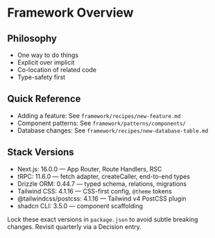 # Framework Overview

## Philosophy
- One way to do things
- Explicit over implicit
- Co-location of related code
- Type-safety first

## Quick Reference
- Adding a feature: See `framework/recipes/new-feature.md`
- Component patterns: See `framework/patterns/components/`
- Database changes: See `framework/recipes/new-database-table.md`

## Stack Versions
- Next.js: 16.0.0 — App Router, Route Handlers, RSC
- tRPC: 11.6.0 — fetch adapter, createCaller, end-to-end types
- Drizzle ORM: 0.44.7 — typed schema, relations, migrations
- Tailwind CSS: 4.1.16 — CSS-first config, `@theme` tokens
- @tailwindcss/postcss: 4.1.16 — Tailwind v4 PostCSS plugin
- shadcn CLI: 3.5.0 — component scaffolding

Lock these exact versions in `package.json` to avoid subtle breaking changes. Revisit quarterly via a Decision entry.

